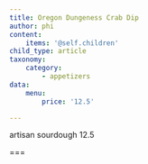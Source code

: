 ```yaml
---
title: Oregon Dungeness Crab Dip
author: phi
content:
    items: '@self.children'
child_type: article
taxonomy:
    category:
        - appetizers
data:
    menu:
        price: '12.5'

---
```


artisan sourdough <span class="price">12.5</span>

===


